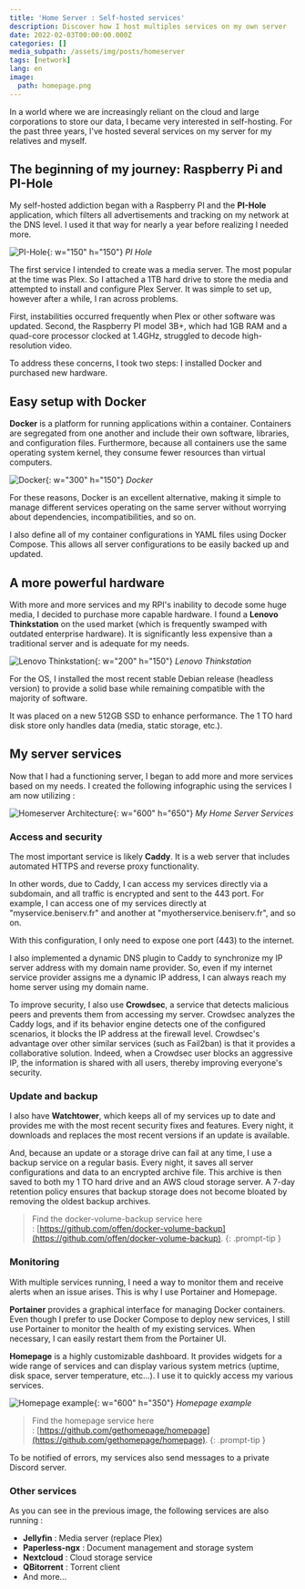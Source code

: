 ```yaml
---
title: 'Home Server : Self-hosted services'
description: Discover how I host multiples services on my own server
date: 2022-02-03T00:00:00.000Z
categories: []
media_subpath: /assets/img/posts/homeserver
tags: [network]
lang: en
image:
  path: homepage.png
---
```


In a world where we are increasingly reliant on the cloud and large corporations to store our data, I became very interested in self-hosting. For the past three years, I've hosted several services on my server for my relatives and myself.

## The beginning of my journey: Raspberry Pi and PI-Hole

My self-hosted addiction began with a Raspberry PI and the **PI-Hole** application, which filters all advertisements and tracking on my network at the DNS level. I used it that way for nearly a year before realizing I needed more.

![PI-Hole](pihole.png){: w="150" h="150"}
_PI Hole_

The first service I intended to create was a media server. The most popular at the time was Plex. 
So I attached a 1TB hard drive to store the media and attempted to install and configure Plex Server. It was simple to set up, however after a while, I ran across problems.

First, instabilities occurred frequently when Plex or other software was updated. 
Second, the Raspberry PI model 3B+, which had 1GB RAM and a quad-core processor clocked at 1.4GHz, struggled to decode high-resolution video. 

To address these concerns, I took two steps: I installed Docker and purchased new hardware.

## Easy setup with Docker

**Docker** is a platform for running applications within a container. Containers are segregated from one another and include their own software, libraries, and configuration files. Furthermore, because all containers use the same operating system kernel, they consume fewer resources than virtual computers. 

![Docker](docker.png){: w="300" h="150"}
_Docker_

For these reasons, Docker is an excellent alternative, making it simple to manage different services operating on the same server without worrying about dependencies, incompatibilities, and so on.

I also define all of my container configurations in YAML files using Docker Compose. This allows all server configurations to be easily backed up and updated.

## A more powerful hardware

With more and more services and my RPI's inability to decode some huge media, I decided to purchase more capable hardware. I found a **Lenovo Thinkstation** on the used market (which is frequently swamped with outdated enterprise hardware). It is significantly less expensive than a traditional server and is adequate for my needs.

![Lenovo Thinkstation](lenovo.png){: w="200" h="150"}
_Lenovo Thinkstation_

For the OS, I installed the most recent stable Debian release (headless version) to provide a solid base while remaining compatible with the majority of software.

It was placed on a new 512GB SSD to enhance performance. The 1 TO hard disk store only handles data (media, static storage, etc.).

## My server services

Now that I had a functioning server, I began to add more and more services based on my needs. I created the following infographic using the services I am now utilizing :

![Homeserver Architecture](beniserv.png){: w="600" h="650"}
_My Home Server Services_

### Access and security

The most important service is likely **Caddy**. It is a web server that includes automated HTTPS and reverse proxy functionality. 

In other words, due to Caddy, I can access my services directly via a subdomain, and all traffic is encrypted and sent to the 443 port. For example, I can access one of my services directly at "myservice.beniserv.fr" and another at "myotherservice.beniserv.fr", and so on.

With this configuration, I only need to expose one port (443) to the internet.

I also implemented a dynamic DNS plugin to Caddy to synchronize my IP server address with my domain name provider. So, even if my internet service provider assigns me a dynamic IP address, I can always reach my home server using my domain name.

To improve security, I also use **Crowdsec**, a service that detects malicious peers and prevents them from accessing my server. Crowdsec analyzes the Caddy logs, and if its behavior engine detects one of the configured scenarios, it blocks the IP address at the firewall level. Crowdsec's advantage over other similar services (such as Fail2ban) is that it provides a collaborative solution. Indeed, when a Crowdsec user blocks an aggressive IP, the information is shared with all users, thereby improving everyone's security.

### Update and backup

I also have **Watchtower**, which keeps all of my services up to date and provides me with the most recent security fixes and features. Every night, it downloads and replaces the most recent versions if an update is available.

And, because an update or a storage drive can fail at any time, I use a backup service on a regular basis. Every night, it saves all server configurations and data to an encrypted archive file. This archive is then saved to both my 1 TO hard drive and an AWS cloud storage server. A 7-day retention policy ensures that backup storage does not become bloated by removing the oldest backup archives.

> Find the docker-volume-backup service here : [https://github.com/offen/docker-volume-backup](https://github.com/offen/docker-volume-backup).
{: .prompt-tip }


### Monitoring

With multiple services running, I need a way to monitor them and receive alerts when an issue arises. This is why I use Portainer and Homepage.

**Portainer** provides a graphical interface for managing Docker containers. Even though I prefer to use Docker Compose to deploy new services, I still use Portainer to monitor the health of my existing services. When necessary, I can easily restart them from the Portainer UI.

**Homepage** is a highly customizable dashboard. It provides widgets for a wide range of services and can display various system metrics (uptime, disk space, server temperature, etc...). I use it to quickly access my various services.

![Homepage example](homepage.png){: w="600" h="350"}
_Homepage example_

> Find the homepage service here : [https://github.com/gethomepage/homepage](https://github.com/gethomepage/homepage).
{: .prompt-tip }

To be notified of errors, my services also send messages to a private Discord server.

### Other services

As you can see in the previous image, the following services are also running :
- **Jellyfin** : Media server (replace Plex)
- **Paperless-ngx** : Document management and storage system
- **Nextcloud** : Cloud storage service
- **QBitorrent** : Torrent client
- And more...
